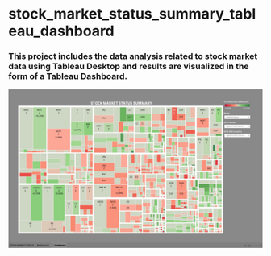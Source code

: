 # stock_market_status_summary_tableau_dashboard

<h3>This project includes the data analysis related to stock market data using Tableau Desktop and results are visualized in the form of a Tableau Dashboard.</h3>

![](images/Stock_Market_Status_Summary_Tableau_Dashboard.jpg)

